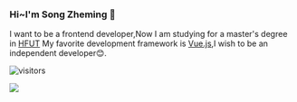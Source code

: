 ### Hi~I'm Song Zheming 👋
I want to be a frontend developer,Now I am studying for a master's degree in [HFUT](<https://map.baidu.com/search/%E5%90%88%E8%82%A5%E5%B7%A5%E4%B8%9A%E5%A4%A7%E5%AD%A6(%E5%B1%AF%E6%BA%AA%E8%B7%AF%E6%A0%A1%E5%8C%BA)/@13057843.410666667,3720801.93,16.61z?querytype=s&da_src=shareurl&wd=%E5%90%88%E8%82%A5%E5%B7%A5%E4%B8%9A%E5%A4%A7%E5%AD%A6(%E5%B1%AF%E6%BA%AA%E8%B7%AF%E6%A0%A1%E5%8C%BA)&c=179&src=0&wd2=%E5%90%88%E8%82%A5%E5%B8%82%E5%8C%85%E6%B2%B3%E5%8C%BA&pn=0&sug=1&l=12&b=(13344459,3490334;13420491,3538462)&from=webmap&biz_forward=%7B%22scaler%22:1,%22styles%22:%22pl%22%7D&sug_forward=eef2d52811c8d2a73ae4a6b0&device_ratio=1>)
My favorite development framework is [Vue.js](https://v3.cn.vuejs.org),I wish to be an independent developer😊.

![visitors](https://visitor-badge.glitch.me/badge?page_id=szm8991.szm8991&left_color=green&right_color=red)

![](https://github-readme-stats.vercel.app/api?username=szm8991)
<!--
**szm8991/szm8991** is a ✨ _special_ ✨ repository because its `README.md` (this file) appears on your GitHub profile.

Here are some ideas to get you started:

- 🔭 I’m currently working on ...
- 🌱 I’m currently learning ...
- 👯 I’m looking to collaborate on ...
- 🤔 I’m looking for help with ...
- 💬 Ask me about ...
- 📫 How to reach me: ...
- 😄 Pronouns: ...
- ⚡ Fun fact: ...
-->
